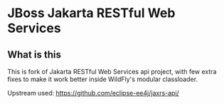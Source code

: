 JBoss Jakarta RESTful Web Services
==================================

What is this
-----------------------

This is fork of Jakarta RESTful Web Services api project, with few extra fixes to make it work better inside WildFly's modular classloader.

Upstream used: https://github.com/eclipse-ee4j/jaxrs-api/
